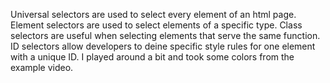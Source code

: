 Universal selectors are used to select every element of an html page. Element selectors are used to select elements of a specific type. Class selectors are useful when selecting elements that serve the same function. ID selectors allow developers to deine specific style rules for one element with a unique ID.
I played around a bit and took some colors from the example video.